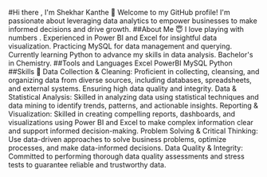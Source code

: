 #Hi there , I'm Shekhar Kanthe 👋
Welcome to my GitHub profile! I'm passionate about leveraging data analytics to empower businesses to make informed decisions and drive growth.
##About Me 😇
I love playing with numbers .
Experienced in Power BI and Excel for insightful data visualization.
Practicing MySQL for data management and querying.
Currently learning Python to advance my skills in data analysis.
Bachelor's in Chemistry.
##Tools and Languages
Excel
PowerBI
MySQL
Python
##Skills 💪
Data Collection & Cleaning: Proficient in collecting, cleansing, and organizing data from diverse sources, including databases, spreadsheets, and external systems. Ensuring high data quality and integrity.
Data & Statistical Analysis: Skilled in analyzing data using statistical techniques and data mining to identify trends, patterns, and actionable insights.
Reporting & Visualization: Skilled in creating compelling reports, dashboards, and visualizations using Power BI and Excel to make complex information clear and support informed decision-making.
Problem Solving & Critical Thinking: Use data-driven approaches to solve business problems, optimize processes, and make data-informed decisions.
Data Quality & Integrity: Committed to performing thorough data quality assessments and stress tests to guarantee reliable and trustworthy data.
